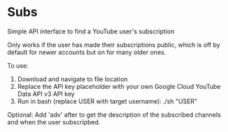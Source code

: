 # Subs
Simple API interface to find a YouTube user's subscription

Only works if the user has made their subscriptions public, which is off by default for newer accounts but on for many older ones.


To use:
1. Download and navigate to file location
2. Replace the API key placeholder with your own Google Cloud YouTube Data API v3 API key
3. Run in bash (replace USER with target username):
   ./sh "USER"

Optional: Add 'adv' after to get the description of the subscribed channels and when the user subscripbed.
